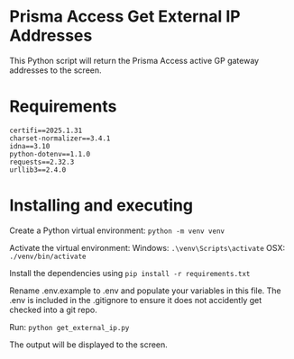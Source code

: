# Prisma Access Get External IP Addresses

This Python script will return the Prisma Access active GP gateway addresses to the screen.

# Requirements

```
certifi==2025.1.31
charset-normalizer==3.4.1
idna==3.10
python-dotenv==1.1.0
requests==2.32.3
urllib3==2.4.0
```

# Installing and executing

Create a Python virtual environment: `python -m venv venv`

Activate the virtual environment:
    Windows: `.\venv\Scripts\activate`
    OSX: `./venv/bin/activate`

Install the dependencies using `pip install -r requirements.txt`

Rename .env.example to .env and populate your variables in this file. The .env is included in the .gitignore to ensure it does not accidently get checked into a git repo.

Run: `python get_external_ip.py`

The output will be displayed to the screen.
